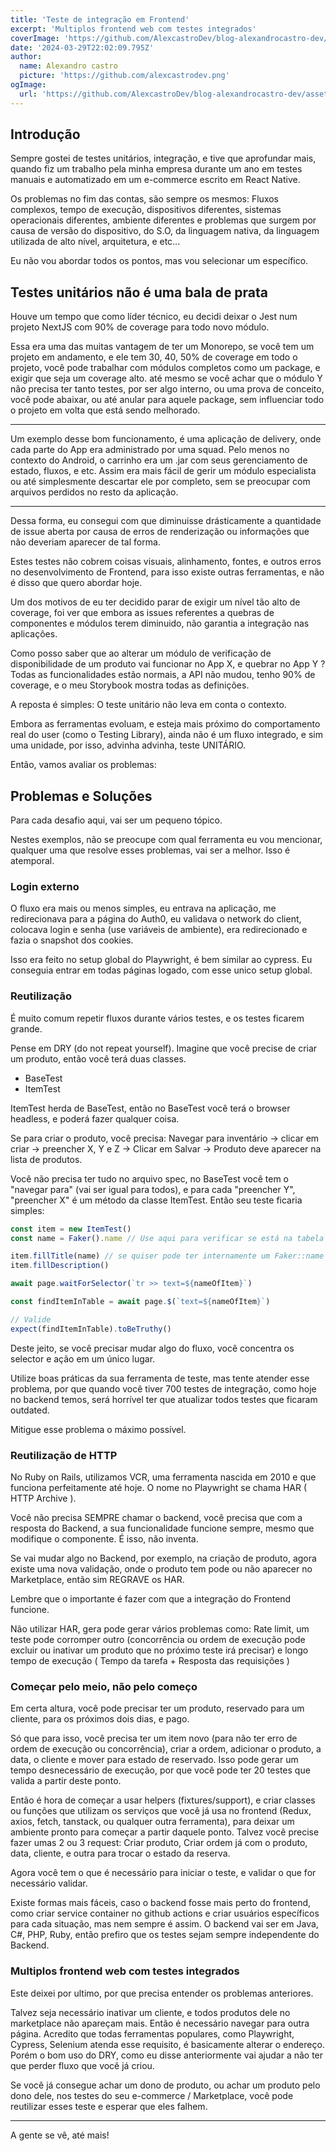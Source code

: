 ```yaml
---
title: 'Teste de integração em Frontend'
excerpt: 'Multiplos frontend web com testes integrados'
coverImage: 'https://github.com/AlexcastroDev/blog-alexandrocastro-dev/assets/10711649/06c5e435-f32d-4e32-8fa0-c9163acf6af5'
date: '2024-03-29T22:02:09.795Z'
author:
  name: Alexandro castro
  picture: 'https://github.com/alexcastrodev.png'
ogImage:
  url: 'https://github.com/AlexcastroDev/blog-alexandrocastro-dev/assets/10711649/06c5e435-f32d-4e32-8fa0-c9163acf6af5'
---
```


## Introdução

Sempre gostei de testes unitários, integração, e tive que aprofundar mais, quando fiz um trabalho pela minha empresa durante um ano em testes manuais e automatizado em um e-commerce escrito em React Native.

Os problemas no fim das contas, são sempre os mesmos: Fluxos complexos, tempo de execução, dispositivos diferentes, sistemas operacionais diferentes, ambiente diferentes e problemas que surgem por causa de versão do dispositivo, do S.O, da linguagem nativa, da linguagem utilizada de alto nível, arquitetura, e etc...

Eu não vou abordar todos os pontos, mas vou selecionar um específico.

## Testes unitários não é uma bala de prata

Houve um tempo que como líder técnico, eu decidi deixar o Jest num projeto NextJS com 90% de coverage para todo novo módulo.

Essa era uma das muitas vantagem de ter um Monorepo, se você tem um projeto em andamento, e ele tem 30, 40, 50% de coverage em todo o projeto, você pode trabalhar com módulos completos como um package, e exigir que seja um coverage alto. até mesmo se você achar que o módulo Y não precisa ter tanto testes, por ser algo interno, ou uma prova de conceito, você pode abaixar, ou até anular para aquele package, sem influenciar todo o projeto em volta que está sendo melhorado.

------------------------

Um exemplo desse bom funcionamento, é uma aplicação de delivery, onde cada parte do App era administrado por uma squad. Pelo menos no contexto do Android, o carrinho era um .jar com seus gerenciamento de estado, fluxos, e etc. Assim era mais fácil de gerir um módulo especialista ou até simplesmente descartar ele por completo, sem se preocupar com arquivos perdidos no resto da aplicação.

------------------------

Dessa forma, eu consegui com que diminuisse drásticamente a quantidade de issue aberta por causa de erros de renderização ou informações que não deveriam aparecer de tal forma. 

Estes testes não cobrem coisas visuais, alinhamento, fontes, e outros erros no desenvolvimento de Frontend, para isso existe outras ferramentas, e não é disso que quero abordar hoje.

Um dos motivos de eu ter decidido parar de exigir um nível tão alto de coverage, foi ver que embora as issues referentes a quebras de componentes e módulos terem diminuido, não garantia a integração nas aplicações.

Como posso saber que ao alterar um módulo de verificação de disponibilidade de um produto vai funcionar no App X, e quebrar no App Y ? Todas as funcionalidades estão normais, a API não mudou, tenho 90% de coverage, e o meu Storybook mostra todas as definições.

A reposta é simples: O teste unitário não leva em conta o contexto. 

Embora as ferramentas evoluam, e esteja mais próximo do comportamento real do user (como o Testing Library), ainda não é um fluxo integrado, e sim uma unidade, por isso, advinha advinha, teste UNITÁRIO.

Então, vamos avaliar os problemas:

## Problemas e Soluções

Para cada desafio aqui, vai ser um pequeno tópico.

Nestes exemplos, não se preocupe com qual ferramenta eu vou mencionar, qualquer uma que resolve esses problemas, vai ser a melhor. Isso é atemporal.

### Login externo

O fluxo era mais ou menos simples, eu entrava na aplicação, me redirecionava para a página do Auth0, eu validava o network do client, colocava login e senha (use variáveis de ambiente), era redirecionado e fazia o snapshot dos cookies.

Isso era feito no setup global do Playwright, é bem similar ao cypress. Eu conseguia entrar em todas páginas logado, com esse unico setup global.

### Reutilização

É muito comum repetir fluxos durante vários testes, e os testes ficarem grande.

Pense em DRY (do not repeat yourself). Imagine que você precise de criar um produto, então você terá duas classes.

- BaseTest
- ItemTest

ItemTest herda de BaseTest, então no BaseTest você terá o browser headless, e poderá fazer qualquer coisa.

Se para criar o produto, você precisa: Navegar para inventário -> clicar em criar -> preencher X, Y e Z -> Clicar em Salvar -> Produto deve aparecer na lista de produtos.

Você não precisa ter tudo no arquivo spec, no BaseTest você tem o "navegar para" (vai ser igual para todos), e para cada "preencher Y", "preencher X" é um método da classe ItemTest. Então seu teste ficaria simples:

```typescript
const item = new ItemTest()
const name = Faker().name // Use aqui para verificar se está na tabela 

item.fillTitle(name) // se quiser pode ter internamente um Faker::name
item.fillDescription()

await page.waitForSelector(`tr >> text=${nameOfItem}`)

const findItemInTable = await page.$(`text=${nameOfItem}`)

// Valide
expect(findItemInTable).toBeTruthy()
```

Deste jeito, se você precisar mudar algo do fluxo, você concentra os selector e ação em um único lugar.

Utilize boas práticas da sua ferramenta de teste, mas tente atender esse problema, por que quando você tiver 700 testes de integração, como hoje no backend temos, será horrível ter que atualizar todos testes que ficaram outdated.

Mitigue esse problema o máximo possível.

### Reutilização de HTTP

No Ruby on Rails, utilizamos VCR, uma ferramenta nascida em 2010 e que funciona perfeitamente até hoje. O nome no Playwright se chama HAR ( HTTP Archive ). 

Você não precisa SEMPRE chamar o backend, você precisa que com a resposta do Backend, a sua funcionalidade funcione sempre, mesmo que modifique o componente. É isso, não inventa.

Se vai mudar algo no Backend, por exemplo, na criação de produto, agora existe uma nova validação, onde o produto tem pode ou não aparecer no Marketplace, então sim REGRAVE os HAR.

Lembre que o importante é fazer com que a integração do Frontend funcione.

Não utilizar HAR, gera pode gerar vários problemas como: Rate limit, um teste pode corromper outro (concorrência ou ordem de execução pode excluir ou inativar um produto que no próximo teste irá precisar) e longo tempo de execução ( Tempo da tarefa + Resposta das requisições )

### Começar pelo meio, não pelo começo

Em certa altura, você pode precisar ter um produto, reservado para um cliente, para os próximos dois dias, e pago. 

Só que para isso, você precisa ter um item novo (para não ter erro de ordem de execução ou concorrência), criar a ordem, adicionar o produto, a data, o cliente e mover para estado de reservado. Isso pode gerar um tempo desnecessário de execução, por que você pode ter 20 testes que valida a partir deste ponto.

Então é hora de começar a usar helpers (fixtures/support), e criar classes ou funções que utilizam os serviços que você já usa no frontend (Redux, axios, fetch, tanstack, ou qualquer outra ferramenta), para deixar um ambiente pronto para começar a partir daquele ponto. Talvez você precise fazer umas 2 ou 3 request: Criar produto, Criar ordem já com o produto, data, cliente, e outra para trocar o estado da reserva. 

Agora você tem o que é necessário para iniciar o teste, e validar o que for necessário validar.

Existe formas mais fáceis, caso o backend fosse mais perto do frontend, como criar service container no github actions e criar usuários específicos para cada situação, mas nem sempre é assim. O backend vai ser em Java, C#, PHP, Ruby, então prefiro que os testes sejam sempre independente do Backend.

### Multiplos frontend web com testes integrados

Este deixei por ultimo, por que precisa entender os problemas anteriores.

Talvez seja necessário inativar um cliente, e todos produtos dele no marketplace não apareçam mais. Então é necessário navegar para outra página. Acredito que todas ferramentas populares, como Playwright, Cypress, Selenium atenda esse requisito, é basicamente alterar o endereço. Porém o bom uso do DRY, como eu disse anteriormente vai ajudar a não ter que perder fluxo que você já criou.

Se você já consegue achar um dono de produto, ou achar um produto pelo dono dele, nos testes do seu e-commerce / Marketplace, você pode reutilizar esses teste e esperar que eles falhem.


---------------------------

A gente se vê, até mais!